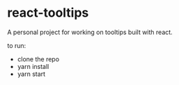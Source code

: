 # react-tooltips

A personal project for working on tooltips built with react.

to run:
- clone the repo
- yarn install
- yarn start

